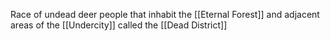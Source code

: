 Race of undead deer people that inhabit the [[Eternal Forest]] and adjacent areas of the [[Undercity]] called the [[Dead District]]

